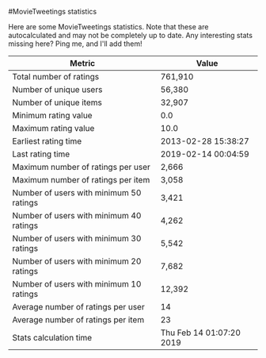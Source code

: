 #MovieTweetings statistics

Here are some MovieTweetings statistics. Note that these are autocalculated and may not be completely up to date. Any interesting stats missing here? Ping me, and I'll add them!

Metric | Value
--- | ---
Total number of ratings                 | 761,910
Number of unique users                  | 56,380
Number of unique items                  | 32,907
Minimum rating value                    | 0.0
Maximum rating value                    | 10.0
Earliest rating time                    | 2013-02-28 15:38:27
Last rating time                        | 2019-02-14 00:04:59
Maximum number of ratings per user      | 2,666
Maximum number of ratings per item      | 3,058
Number of users with minimum 50 ratings | 3,421
Number of users with minimum 40 ratings | 4,262
Number of users with minimum 30 ratings | 5,542
Number of users with minimum 20 ratings | 7,682
Number of users with minimum 10 ratings | 12,392
Average number of ratings per user      | 14
Average number of ratings per item      | 23
Stats calculation time                  | Thu Feb 14 01:07:20 2019

